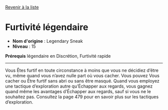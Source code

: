 [Revenir à la liste](..)

# Furtivité légendaire

 * **Nom d'origine** : Legendary Sneak
 * **Niveau** : 15


<p><strong>Prérequis</strong> légendaire en Discrétion, Furtivité rapide</p>
<hr>
<p>Vous Êtes furtif en toute circonstance à moins que vous ne décidiez d’être vu, même quand vous n’avez nulle part où vous cacher. Vous pouvez Vous cacher ou Être furtif sans abri ou sans être masqué. Quand vous employez une tactique d’exploration autre qu’Échapper aux regards, vous gagnez quand même les avantages d’Échapper aux regards, sauf si vous ne le souhaitez pas. Consultez la page 479 pour en savoir plus sur les tactiques d’exploration.</p>